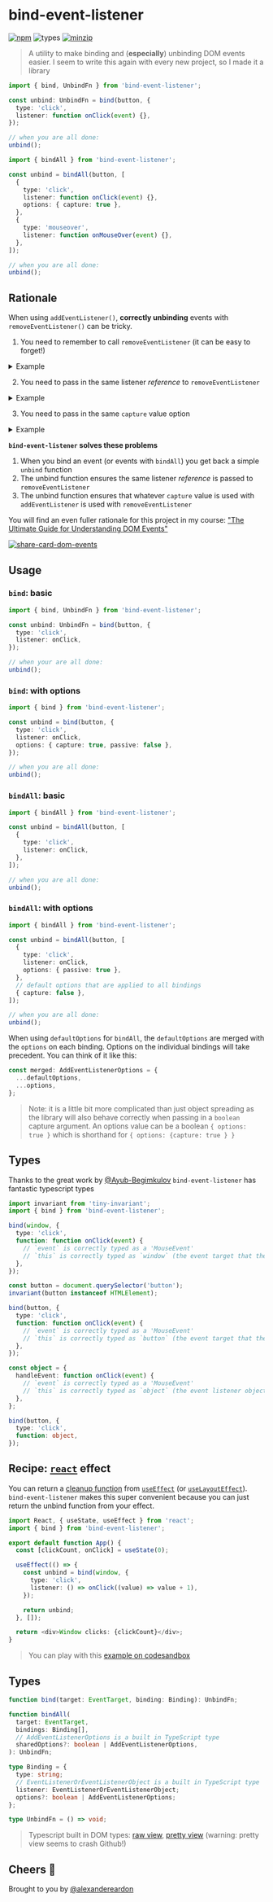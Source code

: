 # bind-event-listener

[![npm](https://img.shields.io/npm/v/bind-event-listener.svg)](https://www.npmjs.com/package/bind-event-listener)
![types](https://img.shields.io/badge/types-typescript-blueviolet)
[![minzip](https://img.shields.io/bundlephobia/minzip/bind-event-listener.svg)](https://www.npmjs.com/package/bind-event-listener)

> A utility to make binding and (**especially**) unbinding DOM events easier.
> I seem to write this again with every new project, so I made it a library

```ts
import { bind, UnbindFn } from 'bind-event-listener';

const unbind: UnbindFn = bind(button, {
  type: 'click',
  listener: function onClick(event) {},
});

// when you are all done:
unbind();
```

```ts
import { bindAll } from 'bind-event-listener';

const unbind = bindAll(button, [
  {
    type: 'click',
    listener: function onClick(event) {},
    options: { capture: true },
  },
  {
    type: 'mouseover',
    listener: function onMouseOver(event) {},
  },
]);

// when you are all done:
unbind();
```

## Rationale

When using `addEventListener()`, **correctly unbinding** events with `removeEventListener()` can be tricky.

1. You need to remember to call `removeEventListener` (it can be easy to forget!)

<details>
<summary>Example</summary>

```ts
target.addEventListener('click', onClick, options);

target.removeEventListener('click', onClick, options);
```

</details>

2. You need to pass in the same listener _reference_ to `removeEventListener`

<details>
<summary>Example</summary>

```ts
target.addEventListener(
  'click',
  function onClick() {
    console.log('clicked');
  },
  options,
);

// Even those the functions look the same, they don't have the same reference.
// The original onClick is not unbound!
target.removeEventListener(
  'click',
  function onClick() {
    console.log('clicked');
  },
  options,
);
```

```ts
// Inline arrow functions can never be unbound because you have lost the reference!
target.addEventListener('click', () => console.log('i will never unbind'), options);
target.removeEventListener('click', () => console.log('i will never unbind'), options);
```

</details>

3. You need to pass in the same `capture` value option

<details>
<summary>Example</summary>

```ts
// add a listener: AddEventListenerOptions format
target.addEventListener('click', onClick, { capture: true });

// not unbound: no capture value
target.removeEventListener('click', onClick);

// not unbound: different capture value
target.removeEventListener('click', onClick, { capture: false });

// successfully unbound: same capture value
target.removeEventListener('click', onClick, { capture: true });
// this would also unbind (different notation)
target.removeEventListener('click', onClick, true /* shorthand for { capture: true } */);
```

```ts
// add a listener: boolean capture format
target.addEventListener('click', onClick, true /* shorthand for { capture: true } */);

// not unbound: no capture value
target.addEventListener('click', onClick);
// not unbound: different capture value
target.addEventListener('click', onClick, false);

// successfully unbound: same capture value
target.addEventListener('click', onClick, true);
// this would also unbind (different notation)
target.addEventListener('click', onClick, { capture: true });
```

</details>

**`bind-event-listener` solves these problems**

1. When you bind an event (or events with `bindAll`) you get back a simple `unbind` function
2. The unbind function ensures the same listener _reference_ is passed to `removeEventListener`
3. The unbind function ensures that whatever `capture` value is used with `addEventListener` is used with `removeEventListener`

You will find an even fuller rationale for this project in my course: ["The Ultimate Guide for Understanding DOM Events"](https://egghead.io/courses/the-ultimate-guide-for-understanding-dom-events-6c0c0d23?af=2jc3e4)

[![share-card-dom-events](https://user-images.githubusercontent.com/2182637/120963089-52a45f00-c7a4-11eb-82a7-a04c2731999a.jpg)](https://egghead.io/courses/the-ultimate-guide-for-understanding-dom-events-6c0c0d23?af=2jc3e4)

## Usage

### `bind`: basic

```ts
import { bind, UnbindFn } from 'bind-event-listener';

const unbind: UnbindFn = bind(button, {
  type: 'click',
  listener: onClick,
});

// when your are all done:
unbind();
```

### `bind`: with options

```ts
import { bind } from 'bind-event-listener';

const unbind = bind(button, {
  type: 'click',
  listener: onClick,
  options: { capture: true, passive: false },
});

// when you are all done:
unbind();
```

### `bindAll`: basic

```ts
import { bindAll } from 'bind-event-listener';

const unbind = bindAll(button, [
  {
    type: 'click',
    listener: onClick,
  },
]);

// when you are all done:
unbind();
```

### `bindAll`: with options

```ts
import { bindAll } from 'bind-event-listener';

const unbind = bindAll(button, [
  {
    type: 'click',
    listener: onClick,
    options: { passive: true },
  },
  // default options that are applied to all bindings
  { capture: false },
]);

// when you are all done:
unbind();
```

When using `defaultOptions` for `bindAll`, the `defaultOptions` are merged with the `options` on each binding. Options on the individual bindings will take precedent. You can think of it like this:

```ts
const merged: AddEventListenerOptions = {
  ...defaultOptions,
  ...options,
};
```

> Note: it is a little bit more complicated than just object spreading as the library will also behave correctly when passing in a `boolean` capture argument. An options value can be a boolean `{ options: true }` which is shorthand for `{ options: {capture: true } }`

## Types

Thanks to the great work by [@Ayub-Begimkulov](https://github.com/Ayub-Begimkulov) `bind-event-listener` has fantastic typescript types

```ts
import invariant from 'tiny-invariant';
import { bind } from 'bind-event-listener';

bind(window, {
  type: 'click',
  function: function onClick(event) {
    // `event` is correctly typed as a 'MouseEvent'
    // `this` is correctly typed as `window` (the event target that the event listener is added to)
  },
});

const button = document.querySelector('button');
invariant(button instanceof HTMLElement);

bind(button, {
  type: 'click',
  function: function onClick(event) {
    // `event` is correctly typed as a 'MouseEvent'
    // `this` is correctly typed as `button` (the event target that the event listener is added to)
  },
});

const object = {
  handleEvent: function onClick(event) {
    // `event` is correctly typed as a 'MouseEvent'
    // `this` is correctly typed as `object` (the event listener object that the event listener is added to)
  },
};

bind(button, {
  type: 'click',
  function: object,
});
```

## Recipe: [`react`](https://reactjs.org/) effect

You can return a [cleanup function](https://reactjs.org/docs/hooks-reference.html#cleaning-up-an-effect) from [`useEffect`](https://reactjs.org/docs/hooks-reference.html#useeffect) (or [`useLayoutEffect`](https://reactjs.org/docs/hooks-reference.html#uselayouteffect)). `bind-event-listener` makes this super convenient because you can just return the unbind function from your effect.

```ts
import React, { useState, useEffect } from 'react';
import { bind } from 'bind-event-listener';

export default function App() {
  const [clickCount, onClick] = useState(0);

  useEffect(() => {
    const unbind = bind(window, {
      type: 'click',
      listener: () => onClick((value) => value + 1),
    });

    return unbind;
  }, []);

  return <div>Window clicks: {clickCount}</div>;
}
```

> You can play with this [example on codesandbox](https://codesandbox.io/s/bind-event-listener-useeffect-mnfi3)

## Types

```ts
function bind(target: EventTarget, binding: Binding): UnbindFn;

function bindAll(
  target: EventTarget,
  bindings: Binding[],
  // AddEventListenerOptions is a built in TypeScript type
  sharedOptions?: boolean | AddEventListenerOptions,
): UnbindFn;

type Binding = {
  type: string;
  // EventListenerOrEventListenerObject is a built in TypeScript type
  listener: EventListenerOrEventListenerObject;
  options?: boolean | AddEventListenerOptions;
};

type UnbindFn = () => void;
```

> Typescript built in DOM types: [raw view](https://raw.githubusercontent.com/microsoft/TypeScript/master/lib/lib.dom.d.ts), [pretty view](https://github.com/microsoft/TypeScript/blob/master/lib/lib.dom.d.ts) (warning: pretty view seems to crash Github!)

## Cheers 👋

Brought to you by [@alexandereardon](https://twitter.com/alexandereardon)
